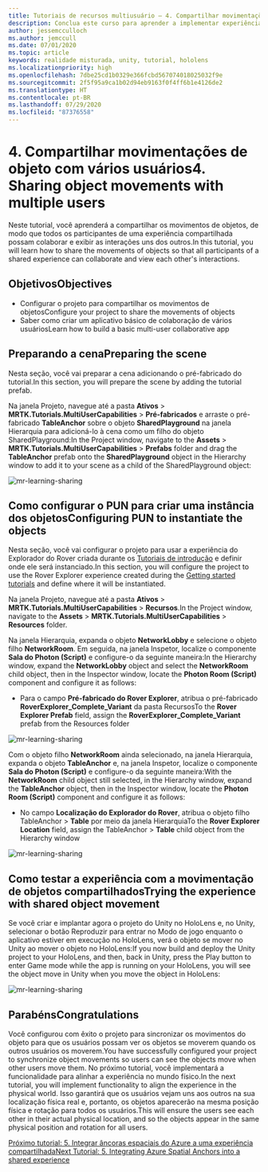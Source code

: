```yaml
---
title: Tutoriais de recursos multiusuário – 4. Compartilhar movimentações de objeto com vários usuários
description: Conclua este curso para aprender a implementar experiências compartilhadas de vários usuários em um aplicativo do HoloLens 2.
author: jessemcculloch
ms.author: jemccull
ms.date: 07/01/2020
ms.topic: article
keywords: realidade misturada, unity, tutorial, hololens
ms.localizationpriority: high
ms.openlocfilehash: 7dbe25cd1b0329e366fcbd567074018025032f9e
ms.sourcegitcommit: 2f5f95a9ca1b02d94eb9163f0f4ff6b1e4126de2
ms.translationtype: HT
ms.contentlocale: pt-BR
ms.lasthandoff: 07/29/2020
ms.locfileid: "87376558"
---
```

# <a name="4-sharing-object-movements-with-multiple-users"></a><span data-ttu-id="c9542-105">4. Compartilhar movimentações de objeto com vários usuários</span><span class="sxs-lookup"><span data-stu-id="c9542-105">4. Sharing object movements with multiple users</span></span>

<span data-ttu-id="c9542-106">Neste tutorial, você aprenderá a compartilhar os movimentos de objetos, de modo que todos os participantes de uma experiência compartilhada possam colaborar e exibir as interações uns dos outros.</span><span class="sxs-lookup"><span data-stu-id="c9542-106">In this tutorial, you will learn how to share the movements of objects so that all participants of a shared experience can collaborate and view each other's interactions.</span></span>

## <a name="objectives"></a><span data-ttu-id="c9542-107">Objetivos</span><span class="sxs-lookup"><span data-stu-id="c9542-107">Objectives</span></span>

* <span data-ttu-id="c9542-108">Configurar o projeto para compartilhar os movimentos de objetos</span><span class="sxs-lookup"><span data-stu-id="c9542-108">Configure your project to share the movements of objects</span></span>
* <span data-ttu-id="c9542-109">Saber como criar um aplicativo básico de colaboração de vários usuários</span><span class="sxs-lookup"><span data-stu-id="c9542-109">Learn how to build a basic multi-user collaborative app</span></span>

## <a name="preparing-the-scene"></a><span data-ttu-id="c9542-110">Preparando a cena</span><span class="sxs-lookup"><span data-stu-id="c9542-110">Preparing the scene</span></span>

<span data-ttu-id="c9542-111">Nesta seção, você vai preparar a cena adicionando o pré-fabricado do tutorial.</span><span class="sxs-lookup"><span data-stu-id="c9542-111">In this section, you will prepare the scene by adding the tutorial prefab.</span></span>

<span data-ttu-id="c9542-112">Na janela Projeto, navegue até a pasta **Ativos** > **MRTK.Tutorials.MultiUserCapabilities** > **Pré-fabricados** e arraste o pré-fabricado **TableAnchor** sobre o objeto **SharedPlayground** na janela Hierarquia para adicioná-lo à cena como um filho do objeto SharedPlayground:</span><span class="sxs-lookup"><span data-stu-id="c9542-112">In the Project window, navigate to the **Assets** > **MRTK.Tutorials.MultiUserCapabilities** > **Prefabs** folder and drag the **TableAnchor** prefab onto the **SharedPlayground** object in the Hierarchy window to add it to your scene as a child of the SharedPlayground object:</span></span>

![mr-learning-sharing](images/mr-learning-sharing/sharing-04-section1-step1-1.png)

## <a name="configuring-pun-to-instantiate-the-objects"></a><span data-ttu-id="c9542-114">Como configurar o PUN para criar uma instância dos objetos</span><span class="sxs-lookup"><span data-stu-id="c9542-114">Configuring PUN to instantiate the objects</span></span>

<span data-ttu-id="c9542-115">Nesta seção, você vai configurar o projeto para usar a experiência do Explorador do Rover criada durante os [Tutoriais de introdução](mr-learning-base-01.md) e definir onde ele será instanciado.</span><span class="sxs-lookup"><span data-stu-id="c9542-115">In this section, you will configure the project to use the Rover Explorer experience created during the [Getting started tutorials](mr-learning-base-01.md) and define where it will be instantiated.</span></span>

<span data-ttu-id="c9542-116">Na janela Projeto, navegue até a pasta **Ativos** > **MRTK.Tutorials.MultiUserCapabilities** > **Recursos**.</span><span class="sxs-lookup"><span data-stu-id="c9542-116">In the Project window, navigate to the **Assets** > **MRTK.Tutorials.MultiUserCapabilities** > **Resources** folder.</span></span>

<span data-ttu-id="c9542-117">Na janela Hierarquia, expanda o objeto **NetworkLobby** e selecione o objeto filho **NetworkRoom**. Em seguida, na janela Inspetor, localize o componente **Sala do Photon (Script)** e configure-o da seguinte maneira:</span><span class="sxs-lookup"><span data-stu-id="c9542-117">In the Hierarchy window, expand the **NetworkLobby** object and select the **NetworkRoom** child object, then in the Inspector window, locate the **Photon Room (Script)** component and configure it as follows:</span></span>

* <span data-ttu-id="c9542-118">Para o campo **Pré-fabricado do Rover Explorer**, atribua o pré-fabricado **RoverExplorer_Complete_Variant** da pasta Recursos</span><span class="sxs-lookup"><span data-stu-id="c9542-118">To the **Rover Explorer Prefab** field, assign the **RoverExplorer_Complete_Variant** prefab from the Resources folder</span></span>

![mr-learning-sharing](images/mr-learning-sharing/sharing-04-section2-step1-1.png)

<span data-ttu-id="c9542-120">Com o objeto filho **NetworkRoom** ainda selecionado, na janela Hierarquia, expanda o objeto **TableAnchor** e, na janela Inspetor, localize o componente **Sala do Photon (Script)** e configure-o da seguinte maneira:</span><span class="sxs-lookup"><span data-stu-id="c9542-120">With the **NetworkRoom** child object still selected, in the Hierarchy window, expand the **TableAnchor** object, then in the Inspector window, locate the **Photon Room (Script)** component and configure it as follows:</span></span>

* <span data-ttu-id="c9542-121">No campo **Localização do Explorador do Rover**, atribua o objeto filho TableAnchor > **Table** por meio da janela Hierarquia</span><span class="sxs-lookup"><span data-stu-id="c9542-121">To the **Rover Explorer Location** field, assign the TableAnchor > **Table** child object from the Hierarchy window</span></span>

![mr-learning-sharing](images/mr-learning-sharing/sharing-04-section2-step1-2.png)

## <a name="trying-the-experience-with-shared-object-movement"></a><span data-ttu-id="c9542-123">Como testar a experiência com a movimentação de objetos compartilhados</span><span class="sxs-lookup"><span data-stu-id="c9542-123">Trying the experience with shared object movement</span></span>

<span data-ttu-id="c9542-124">Se você criar e implantar agora o projeto do Unity no HoloLens e, no Unity, selecionar o botão Reproduzir para entrar no Modo de jogo enquanto o aplicativo estiver em execução no HoloLens, verá o objeto se mover no Unity ao mover o objeto no HoloLens:</span><span class="sxs-lookup"><span data-stu-id="c9542-124">If you now build and deploy the Unity project to your HoloLens, and then, back in Unity, press the Play button to enter Game mode while the app is running on your HoloLens, you will see the object move in Unity when you move the object in HoloLens:</span></span>

![mr-learning-sharing](images/mr-learning-sharing/sharing-04-section3-step1-1.gif)

## <a name="congratulations"></a><span data-ttu-id="c9542-126">Parabéns</span><span class="sxs-lookup"><span data-stu-id="c9542-126">Congratulations</span></span>

<span data-ttu-id="c9542-127">Você configurou com êxito o projeto para sincronizar os movimentos do objeto para que os usuários possam ver os objetos se moverem quando os outros usuários os moverem.</span><span class="sxs-lookup"><span data-stu-id="c9542-127">You have successfully configured your project to synchronize object movements so users can see the objects move when other users move them.</span></span> <span data-ttu-id="c9542-128">No próximo tutorial, você implementará a funcionalidade para alinhar a experiência no mundo físico.</span><span class="sxs-lookup"><span data-stu-id="c9542-128">In the next tutorial, you will implement functionality to align the experience in the physical world.</span></span> <span data-ttu-id="c9542-129">Isso garantirá que os usuários vejam uns aos outros na sua localização física real e, portanto, os objetos aparecerão na mesma posição física e rotação para todos os usuários.</span><span class="sxs-lookup"><span data-stu-id="c9542-129">This will ensure the users see each other in their actual physical location, and so the objects appear in the same physical position and rotation for all users.</span></span>

[<span data-ttu-id="c9542-130">Próximo tutorial: 5. Integrar âncoras espaciais do Azure a uma experiência compartilhada</span><span class="sxs-lookup"><span data-stu-id="c9542-130">Next Tutorial: 5. Integrating Azure Spatial Anchors into a shared experience</span></span>](mr-learning-sharing-05.md)
